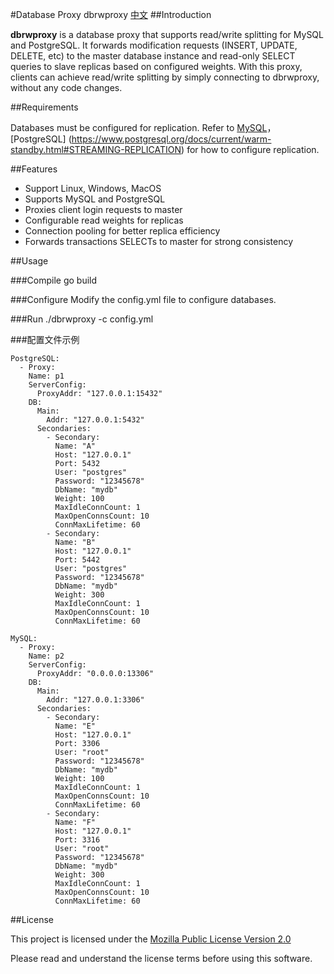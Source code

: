 #Database Proxy dbrwproxy 
[中文](README_cn.md)
##Introduction

**dbrwproxy** is a database proxy that supports read/write splitting for MySQL and PostgreSQL. It forwards modification requests (INSERT, UPDATE, DELETE, etc) to the master database instance and read-only SELECT queries to slave replicas based on configured weights. With this proxy, clients can achieve read/write splitting by simply connecting to dbrwproxy, without any code changes.

##Requirements

Databases must be configured for replication. Refer to [MySQL](https://www.postgresql.org/docs/current/warm-standby.html#STREAMING-REPLICATION)，[PostgreSQL] (https://www.postgresql.org/docs/current/warm-standby.html#STREAMING-REPLICATION) for how to configure replication.

##Features

* Support Linux, Windows, MacOS
* Supports MySQL and PostgreSQL
* Proxies client login requests to master
* Configurable read weights for replicas
* Connection pooling for better replica efficiency
* Forwards transactions SELECTs to master for strong consistency

##Usage

###Compile
    go build

###Configure
    Modify the config.yml file to configure databases. 

###Run
    ./dbrwproxy -c config.yml

###配置文件示例

```
PostgreSQL:
  - Proxy:
    Name: p1
    ServerConfig:
      ProxyAddr: "127.0.0.1:15432"
    DB:
      Main:
        Addr: "127.0.0.1:5432"
      Secondaries:
        - Secondary:
          Name: "A"
          Host: "127.0.0.1"
          Port: 5432
          User: "postgres"
          Password: "12345678"
          DbName: "mydb"
          Weight: 100
          MaxIdleConnCount: 1
          MaxOpenConnsCount: 10
          ConnMaxLifetime: 60
        - Secondary:
          Name: "B"
          Host: "127.0.0.1"
          Port: 5442
          User: "postgres"
          Password: "12345678"
          DbName: "mydb"
          Weight: 300
          MaxIdleConnCount: 1
          MaxOpenConnsCount: 10
          ConnMaxLifetime: 60

MySQL:
  - Proxy:
    Name: p2
    ServerConfig:
      ProxyAddr: "0.0.0.0:13306"
    DB:
      Main:
        Addr: "127.0.0.1:3306"
      Secondaries:
        - Secondary:
          Name: "E"
          Host: "127.0.0.1"
          Port: 3306
          User: "root"
          Password: "12345678"
          DbName: "mydb"
          Weight: 100
          MaxIdleConnCount: 1
          MaxOpenConnsCount: 10
          ConnMaxLifetime: 60
        - Secondary:
          Name: "F"
          Host: "127.0.0.1"
          Port: 3316
          User: "root"
          Password: "12345678"
          DbName: "mydb"
          Weight: 300
          MaxIdleConnCount: 1
          MaxOpenConnsCount: 10
          ConnMaxLifetime: 60
```

##License

This project is licensed under the [Mozilla Public License Version 2.0](https://raw.github.com/go-sql-driver/mysql/master/LICENSE)

Please read and understand the license terms before using this software.